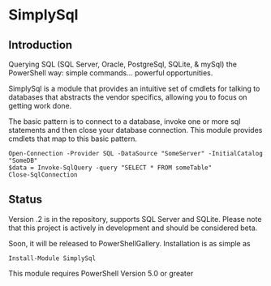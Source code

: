 # SimplySql
## Introduction
Querying SQL (SQL Server, Oracle, PostgreSql, SQLite, & mySql) the PowerShell way: simple commands... powerful opportunities.

SimplySql is a module that provides an intuitive set of cmdlets for talking to databases that abstracts the vendor specifics, allowing you to focus on getting work done.

The basic pattern is to connect to a database, invoke one or more sql statements and then close your database connection. This module provides cmdlets that map to this basic pattern.

    Open-Connection -Provider SQL -DataSource "SomeServer" -InitialCatalog "SomeDB"
    $data = Invoke-SqlQuery -query "SELECT * FROM someTable"
    Close-SqlConnection

## Status
Version .2 is in the repository, supports SQL Server and SQLite.  Please note that this project is actively in development and should be considered beta.

Soon, it will be released to PowerShellGallery.  Installation is as simple as 

    Install-Module SimplySql

This module requires PowerShell Version 5.0 or greater